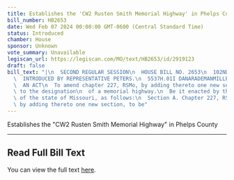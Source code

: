 ```yaml
---
title: Establishes the 'CW2 Rusten Smith Memorial Highway' in Phelps County
bill_number: HB2653
date: Wed Feb 07 2024 00:00:00 GMT-0600 (Central Standard Time)
status: Introduced
chamber: House
sponsor: Unknown
vote_summary: Unavailable
legiscan_url: https://legiscan.com/MO/text/HB2653/id/2919123
draft: false
bill_text: "|\n  SECOND REGULAR SESSION\n  HOUSE BILL NO. 2653\n  102ND GENERAL ASSEMBLY\n\
  \  INTRODUCED BY REPRESENTATIVE PETERS.\n  5537H.01I DANARADEMANMILLER,ChiefClerk\n\
  \  AN ACT\n  To amend chapter 227, RSMo, by adding thereto one new section relating\
  \ to the designation\n  of a memorial highway.\n  Be it enacted by the General Assembly\
  \ of the state of Missouri, as follows:\n  Section A. Chapter 227, RSMo, is amended\
  \ by adding thereto one new section, to be"
---
```

Establishes the "CW2 Rusten Smith Memorial Highway" in Phelps County

---

## Read Full Bill Text

You can view the full text [here](https://legiscan.com/MO/text/HB2653/id/2919123).
